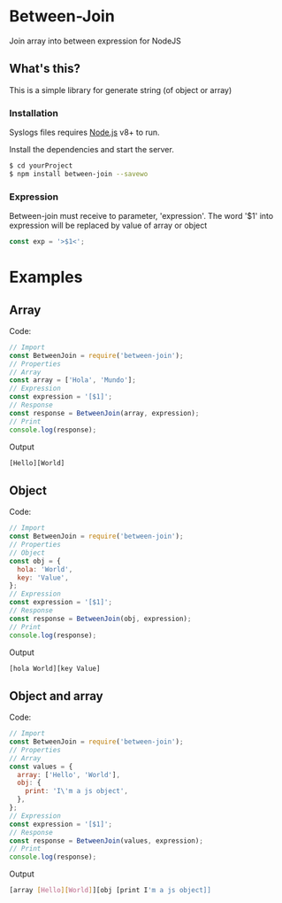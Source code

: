 # Between-Join

Join array into between expression for NodeJS

## What's this?

This is a simple library for generate string (of object or array)

### Installation

Syslogs files requires [Node.js](https://nodejs.org/) v8+ to run.

Install the dependencies and start the server.

```sh
$ cd yourProject
$ npm install between-join --savewo
```
### Expression
Between-join must receive to parameter, 'expression'. The word '$1' into expression will be replaced by value of array or object
```js
const exp = '>$1<';
```
# Examples
## Array
Code:
```js
// Import
const BetweenJoin = require('between-join');
// Properties
// Array
const array = ['Hola', 'Mundo'];
// Expression
const expression = '[$1]';
// Response
const response = BetweenJoin(array, expression);
// Print
console.log(response);
```
Output
```sh
[Hello][World]
```
## Object
Code:
```js
// Import
const BetweenJoin = require('between-join');
// Properties
// Object
const obj = {
  hola: 'World',
  key: 'Value',
};
// Expression
const expression = '[$1]';
// Response
const response = BetweenJoin(obj, expression);
// Print
console.log(response);
```
Output
```sh
[hola World][key Value]
```
## Object and array
Code:
```js
// Import
const BetweenJoin = require('between-join');
// Properties
// Array
const values = {
  array: ['Hello', 'World'],
  obj: {
    print: 'I\'m a js object',
  },
};
// Expression
const expression = '[$1]';
// Response
const response = BetweenJoin(values, expression);
// Print
console.log(response);
```
Output
```sh
[array [Hello][World]][obj [print I'm a js object]]
```